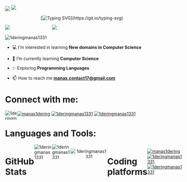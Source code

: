 <img src="logo1.gif" align="center">   
<img src="https://user-images.githubusercontent.com/73097560/115834477-dbab4500-a447-11eb-908a-139a6edaec5c.gif">
<div align="center">

[![Typing SVG](https://readme-typing-svg.demolab.com?font=Fira+Code&weight=900&size=32&duration=3000&pause=500&color=FDFEFE&center=true&vCenter=true&width=800&lines=Hi,👋+I'm+Manas.R;A+passionate+CSE-Student+from+India.)](https://git.io/typing-svg)

</div>



<!--h1 align="center"><a href="https://git.io/typing-svg"><img src="https://readme-typing-svg.demolab.com?font=Georgia&weight=1600&size=40&pause=1300&color=01F9C6&center=true&vCenter=true&width=435&lines=Hi,👋+I'm+Manas.R" alt="Typing SVG" /></a></h1--> 

<img src="https://user-images.githubusercontent.com/73097560/115834477-dbab4500-a447-11eb-908a-139a6edaec5c.gif">
<!-- <h3 align="center"><a href="https://git.io/typing-svg"><img src="https://readme-typing-svg.demolab.com?font=Segoe UI Black&weight=1000&size=19&pause=1400&color=01F9C6&center=true&vCenter=true&width=435&lines=A+passionate+CSE-Student+from+India." alt="Typing SVG" /> </h3>  -->
<img src="coding.1.gif" align="right" width=350px height==300px>
<p align="left"> <img src="https://komarev.com/ghpvc/?username=1deringmanas1331&label=Profile%20views&color=045D5D&style=flat" alt="1deringmanas1331" /> </p>

  
 
- 💻 I'm interested in learning **New domains in Computer Science**
 
- 🌱 I’m currently learning **Computer Science**

- ✨ Exploring **Programming Languages**

- 📫 How to reach me **manas.contact17@gmail.com**


# Connect with me:

<p align="left">
<a href="https://linkedin.com/in/manas1331" target="blank"><img align="left" src="https://raw.githubusercontent.com/rahuldkjain/github-profile-readme-generator/master/src/images/icons/Social/linked-in-alt.svg" alt="1deringmanas1331" height="30" width="40" /></a>
<a href="https://www.codechef.com/users/manas1dering" target="blank"><img align="center" src="https://cdn.jsdelivr.net/npm/simple-icons@3.1.0/icons/codechef.svg" alt="manas1dering" height="30" width="40" /></a>
<a href="https://www.hackerrank.com/1deringmanas1331" target="blank"><img align="center" src="https://raw.githubusercontent.com/rahuldkjain/github-profile-readme-generator/master/src/images/icons/Social/hackerrank.svg" alt="1deringmanas1331" height="30" width="40" /></a>
<a href="https://www.leetcode.com/manas1331" target="blank"><img align="center" src="https://raw.githubusercontent.com/rahuldkjain/github-profile-readme-generator/master/src/images/icons/Social/leet-code.svg" alt="1deringmanas1331" height="30" width="40" /></a>
<!--a href="https://auth.geeksforgeeks.org/user/1deringmanas1331" target="blank"><img align="center" src="https://raw.githubusercontent.com/rahuldkjain/github-profile-readme-generator/master/src/images/icons/Social/geeks-for-geeks.svg" alt="1deringmanas1331" height="30" width="40" /></a-->
</p>

  

# Languages and Tools:

<div style="display: flex; align-items: flex-start; align: left">
<table align="center">
  <tr>
<td align="center"  width="96">
        <img src="https://skillicons.dev/icons?i=html" width="40" height="40" alt="HTML5" />
      <br>HTML5
    </td>
    <td align="center" width="96">
        <img src="https://techstack-generator.vercel.app/react-icon.svg" alt="icon" width="40" height="40" />
      <br>React
    </td>
    <td align="center" width="96">
      <a href="https://www.python.org/">
        <img src="https://techstack-generator.vercel.app/python-icon.svg" alt="icon" width="40" height="40" />
      </a>
      <br>Python
    </td>
    <td align="center" width="96">
        <img src="https://techstack-generator.vercel.app/js-icon.svg" alt="icon" width="40" height="40" />
      <br>JavaScript
    </td>
    <td align="center" width="96">
        <img src="https://techstack-generator.vercel.app/cpp-icon.svg" alt="icon" width="40" height="40" />
      <br>C++
    </td>
    <td align="center" width="96">
        <img src="https://techstack-generator.vercel.app/github-icon.svg" alt="icon" width="40" height="40" />
      <br>Github
    </td>
    <td align="center" width="96">
        <img src="https://techstack-generator.vercel.app/mysql-icon.svg" alt="icon" width="40" height="40" />
      <br>MySQL
    </td>
    
    
   <td align="center" width="96">
        <img src="https://techstack-generator.vercel.app/csharp-icon.svg" alt="icon" width="40" height="40" />
      <br>C#
    </td>
<td align="center" width="96">
        <img src="https://skillicons.dev/icons?i=css" width="40" height="40" alt="css" />
      <br>CSS
    </td>
  </tr>
  <tr>
 
   
    
  </tr>
 <tr>
<td align="center" width="96">
        <img src="https://skillicons.dev/icons?i=matlab" width="40" height="40" alt="PHP" />
      <br>Matlab
    </td>
<td align="center" width="96">
        <img src="https://raw.githubusercontent.com/devicons/devicon/2ae2a900d2f041da66e950e4d48052658d850630/icons/pandas/pandas-original.svg" width="40" height="40" alt="PHP" />
      <br>Pandas
    </td>
<td align="center" width="96">
        <img src="https://raw.githubusercontent.com/devicons/devicon/master/icons/go/go-original.svg" width="40" height="40" alt="PHP" />
      <br>Golang
    </td>
    <td align="center" width="96">
        <img src="https://seaborn.pydata.org/_images/logo-mark-lightbg.svg" width="40" height="40" alt="PHP" />
      <br>Seaborn
    </td> 
      <td align="center" width="96">
        <img src="https://skillicons.dev/icons?i=rust" width="40" height="40" alt="PHP" />
      <br>Rust
</td> 
      <td align="center" width="96">
        <img src="https://raw.githubusercontent.com/devicons/devicon/master/icons/c/c-original.svg" width="40" height="40" alt="PHP" />
      <br>C
    </td> 
   <td align="center" width="96">
        <img src="https://skillicons.dev/icons?i=photoshop" width="40" height="40" alt="PHP" />
      <br>Photoshop
    </td>
            <td align="center" width="96">
        <img src="https://skillicons.dev/icons?i=vscode" width="40" height="40" alt="VsCode" />
      <br>VsCode
            </td>
              <td align="center" width="96">
        <img src="https://raw.githubusercontent.com/devicons/devicon/master/icons/java/java-original.svg" width="40" height="40" alt="https://www.java.com" />
      <br>Java
    </td>
 </tr>
</table>
<tr>
</tr></tr>

# GitHub Stats

<p align="center">
  <div style="display: flex; justify-content: space-around; flex-wrap: wrap;">
    <img width="47%" src="https://github-readme-stats.vercel.app/api?username=manas1331&show_icons=true&locale=en" alt="1deringmanas1331" />
    <img width="50%" src="https://github-readme-streak-stats.herokuapp.com/?user=manas1331&" alt="1deringmanas1331" />
  </div>
</p>

<p align="center">
  <img width="45%" src="https://github-readme-stats.vercel.app/api/top-langs?username=manas1331&show_icons=true&locale=en&layout=compact" alt="1deringmanas1331" />
</p>





# Coding platforms


  <a href="https://www.codechef.com/users/manas1dering" target="_blank"><img src="https://cdn.jsdelivr.net/npm/simple-icons@3.1.0/icons/codechef.svg" alt="manas1dering" background-color="white" height="30" width="40" /></a>
<a href="https://www.leetcode.com/manas1331" target="blank"><img align="center" src="https://raw.githubusercontent.com/rahuldkjain/github-profile-readme-generator/master/src/images/icons/Social/leet-code.svg" alt="1deringmanas1331" height="30" width="40" /></a>
  <a href="https://www.hackerrank.com/1deringmanas1331" target="_blank"><img src="https://raw.githubusercontent.com/rahuldkjain/github-profile-readme-generator/master/src/images/icons/Social/hackerrank.svg" alt="1deringmanas1331" height="30" width="40" /></a>


<!--p align="center">
  <a href="https://leetcode.com/manas1331/" target="_blank"><img align="center" src="https://assets.leetcode.com/static_assets/marketing/2024-100-new.gif" alt="manas1331" height="200" width="200" /></a>
  <a href="https://leetcode.com/manas1331/" target="_blank"><img align="center" src="https://assets.leetcode.com/static_assets/marketing/2024-50.gif" alt="manas1331" height="200" width="200" /></a>
  <a href="https://leetcode.com/manas1331/" target="_blank"><img align="center" src="https://assets.leetcode.com/static_assets/others/Introduction_to_Pandas.gif" alt="manas1331" height="200" width="200" /></a>
<!--   <a href="https://leetcode.com/manas1331/" target="_blank"><img align="center" src="https://assets.leetcode.com/static_assets/others/lg2550.gif" alt="manas1331" height="200" width="200" /></a> -->
<!--   <a href="https://leetcode.com//" target="_blank"><img align="center" src="https://assets.leetcode.com/static_assets/marketing/2024-100.gif" alt="jyot" height="200" width="200" /></a> -->
</p>
<!-- <p align="center">
  
  <img  align=top flex-grow=1 src="https://leetcard.jacoblin.cool/manas1331?theme=dark&font=Nunito&ext=heatmap" />  
</p> -->

